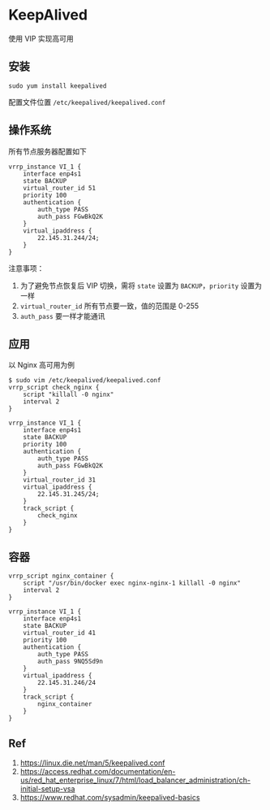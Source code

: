 # KeepAlived

使用 VIP 实现高可用

## 安装

```
sudo yum install keepalived
```

配置文件位置 `/etc/keepalived/keepalived.conf`

## 操作系统

所有节点服务器配置如下

```
vrrp_instance VI_1 {
    interface enp4s1
    state BACKUP
    virtual_router_id 51
    priority 100
    authentication {
        auth_type PASS
        auth_pass FGwBkQ2K
    }
    virtual_ipaddress {
        22.145.31.244/24;
    }
}
```

注意事项：

1. 为了避免节点恢复后 VIP 切换，需将 `state` 设置为 `BACKUP`，`priority` 设置为一样
2. `virtual_router_id` 所有节点要一致，值的范围是 0-255
3. `auth_pass` 要一样才能通讯

## 应用

以 Nginx 高可用为例

```
$ sudo vim /etc/keepalived/keepalived.conf
vrrp_script check_nginx {
    script "killall -0 nginx"
    interval 2
}

vrrp_instance VI_1 {
    interface enp4s1
    state BACKUP
    priority 100
    authentication {
        auth_type PASS
        auth_pass FGwBkQ2K
    }
    virtual_router_id 31
    virtual_ipaddress {
        22.145.31.245/24;
    }
    track_script {
        check_nginx
    }
}
```

## 容器

```
vrrp_script nginx_container {
    script "/usr/bin/docker exec nginx-nginx-1 killall -0 nginx"
    interval 2
}

vrrp_instance VI_1 {
    interface enp4s1
    state BACKUP
    virtual_router_id 41
    priority 100
    authentication {
        auth_type PASS
        auth_pass 9NQ5Sd9n
    }
    virtual_ipaddress {
        22.145.31.246/24
    }
    track_script {
        nginx_container
    }
}
```

## Ref

1. https://linux.die.net/man/5/keepalived.conf
2. https://access.redhat.com/documentation/en-us/red_hat_enterprise_linux/7/html/load_balancer_administration/ch-initial-setup-vsa
3. https://www.redhat.com/sysadmin/keepalived-basics
